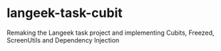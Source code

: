 # langeek-task-cubit

Remaking the Langeek task project and implementing Cubits, Freezed, ScreenUtils and Dependency Injection
